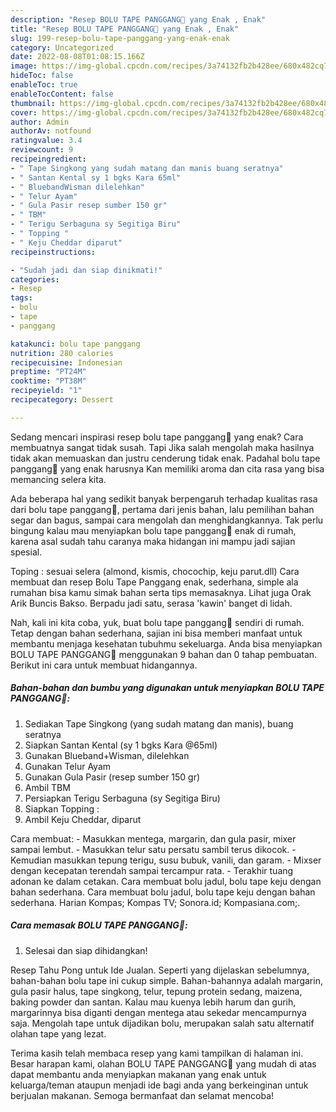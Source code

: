 ```yaml
---
description: "Resep BOLU TAPE PANGGANG🍃 yang Enak , Enak"
title: "Resep BOLU TAPE PANGGANG🍃 yang Enak , Enak"
slug: 199-resep-bolu-tape-panggang-yang-enak-enak
category: Uncategorized
date: 2022-08-08T01:08:15.166Z
image: https://img-global.cpcdn.com/recipes/3a74132fb2b428ee/680x482cq70/bolu-tape-panggang-foto-resep-utama.jpg
hideToc: false
enableToc: true
enableTocContent: false
thumbnail: https://img-global.cpcdn.com/recipes/3a74132fb2b428ee/680x482cq70/bolu-tape-panggang-foto-resep-utama.jpg
cover: https://img-global.cpcdn.com/recipes/3a74132fb2b428ee/680x482cq70/bolu-tape-panggang-foto-resep-utama.jpg
author: Admin
authorAv: notfound
ratingvalue: 3.4
reviewcount: 9
recipeingredient:
- " Tape Singkong yang sudah matang dan manis buang seratnya"
- " Santan Kental sy 1 bgks Kara 65ml"
- " BluebandWisman dilelehkan"
- " Telur Ayam"
- " Gula Pasir resep sumber 150 gr"
- " TBM"
- " Terigu Serbaguna sy Segitiga Biru"
- " Topping "
- " Keju Cheddar diparut"
recipeinstructions:

- "Sudah jadi dan siap dinikmati!"
categories:
- Resep
tags:
- bolu
- tape
- panggang

katakunci: bolu tape panggang 
nutrition: 280 calories
recipecuisine: Indonesian
preptime: "PT24M"
cooktime: "PT38M"
recipeyield: "1"
recipecategory: Dessert

---
```



Sedang mencari inspirasi resep bolu tape panggang🍃 yang enak? Cara membuatnya sangat tidak susah. Tapi Jika salah mengolah maka hasilnya tidak akan memuaskan dan justru cenderung tidak enak. Padahal bolu tape panggang🍃 yang enak harusnya Kan memiliki aroma dan cita rasa yang bisa memancing selera kita.


Ada beberapa hal yang sedikit banyak berpengaruh terhadap kualitas rasa dari bolu tape panggang🍃, pertama dari jenis bahan, lalu pemilihan bahan segar dan bagus, sampai cara mengolah dan menghidangkannya. Tak perlu bingung kalau mau menyiapkan bolu tape panggang🍃 enak di rumah, karena asal sudah tahu caranya maka hidangan ini mampu jadi sajian spesial.

Toping : sesuai selera (almond, kismis, chocochip, keju parut.dll) Cara membuat dan resep Bolu Tape Panggang enak, sederhana, simple ala rumahan bisa kamu simak bahan serta tips memasaknya. Lihat juga Orak Arik Buncis Bakso. Berpadu jadi satu, serasa &#39;kawin&#39; banget di lidah.


Nah, kali ini kita coba, yuk, buat bolu tape panggang🍃 sendiri di rumah. Tetap dengan bahan sederhana, sajian ini bisa memberi manfaat untuk membantu menjaga kesehatan tubuhmu sekeluarga. Anda bisa menyiapkan BOLU TAPE PANGGANG🍃 menggunakan 9 bahan dan 0 tahap pembuatan. Berikut ini cara untuk membuat hidangannya.

<!--inarticleads1-->

##### Bahan-bahan dan bumbu yang digunakan untuk menyiapkan BOLU TAPE PANGGANG🍃:

1. Sediakan  Tape Singkong (yang sudah matang dan manis), buang seratnya
1. Siapkan  Santan Kental (sy 1 bgks Kara @65ml)
1. Gunakan  Blueband+Wisman, dilelehkan
1. Gunakan  Telur Ayam
1. Gunakan  Gula Pasir (resep sumber 150 gr)
1. Ambil  TBM
1. Persiapkan  Terigu Serbaguna (sy Segitiga Biru)
1. Siapkan  Topping :
1. Ambil  Keju Cheddar, diparut


Cara membuat: - Masukkan mentega, margarin, dan gula pasir, mixer sampai lembut. - Masukkan telur satu persatu sambil terus dikocok. - Kemudian masukkan tepung terigu, susu bubuk, vanili, dan garam. - Mixser dengan kecepatan terendah sampai tercampur rata. - Terakhir tuang adonan ke dalam cetakan. Cara membuat bolu jadul, bolu tape keju dengan bahan sederhana. Cara membuat bolu jadul, bolu tape keju dengan bahan sederhana. Harian Kompas; Kompas TV; Sonora.id; Kompasiana.com;. 

<!--inarticleads2-->

##### Cara memasak BOLU TAPE PANGGANG🍃:


1. Selesai dan siap dihidangkan!

Resep Tahu Pong untuk Ide Jualan. Seperti yang dijelaskan sebelumnya, bahan-bahan bolu tape ini cukup simple. Bahan-bahannya adalah margarin, gula pasir halus, tape singkong, telur, tepung protein sedang, maizena, baking powder dan santan. Kalau mau kuenya lebih harum dan gurih, margarinnya bisa diganti dengan mentega atau sekedar mencampurnya saja. Mengolah tape untuk dijadikan bolu, merupakan salah satu alternatif olahan tape yang lezat. 

Terima kasih telah membaca resep yang kami tampilkan di halaman ini. Besar harapan kami, olahan BOLU TAPE PANGGANG🍃 yang mudah di atas dapat membantu anda menyiapkan makanan yang enak untuk keluarga/teman ataupun menjadi ide bagi anda yang berkeinginan untuk berjualan makanan. Semoga bermanfaat dan selamat mencoba!
